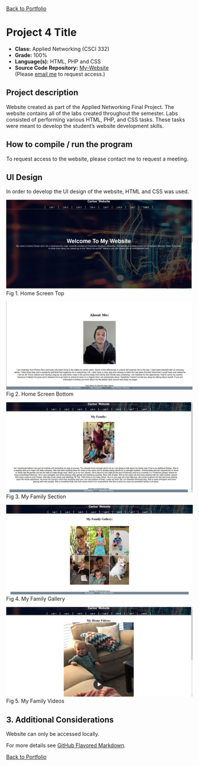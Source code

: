 [Back to Portfolio](./)

Project 4 Title
===============

-   **Class:** Applied Networking (CSCI 332)
-   **Grade:**  100%
-   **Language(s):** HTML, PHP and CSS
-   **Source Code Repository:** [My-Website](https://github.com/Xcar17/Website)  
    (Please [email me](mailto:cror93@gmail.com?subject=GitHub%20Access) to request access.)

## Project description

Website created as part of the Applied Networking Final Project. The website contains all of the labs created throughout the semester. Labs consisted of performing various HTML, PHP, and CSS tasks. These tasks were meant to develop the student’s website development skills.

## How to compile / run the program

To request access to the website, please contact me to request a meeting.


## UI Design

In order to develop the UI design of the website, HTML and CSS was used.

![screenshot](/Website/Website1.JPG)
Fig 1. Home Screen Top

![screenshot](/Website/Website2.JPG)
Fig 2. Home Screen Bottom

![screenshot](/Website/myfamily.JPG)
Fig 3. My Family Section

![screenshot](/Website/Mygallery.JPG)
Fig 4. My Family Gallery

![screenshot](/Website/myfamilyvideos.JPG)
Fig 5. My Family Videos


## 3. Additional Considerations

Website can only be accessed locally.

For more details see [GitHub Flavored Markdown](https://guides.github.com/features/mastering-markdown/).

[Back to Portfolio](./)
